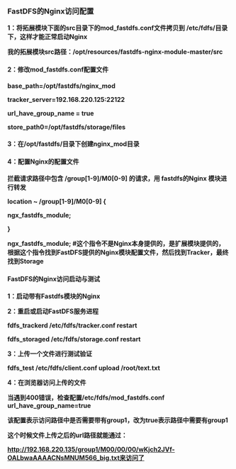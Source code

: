 ### FastDFS的Nginx访问配置

**1：将拓展模块下面的src目录下的mod_fastdfs.conf文件拷贝到 /etc/fdfs/目录下，这样才能正常启动Nginx**

**我的拓展模块src路径：/opt/resources/fastdfs-nginx-module-master/src**



#### 2：修改mod_fastdfs.conf配置文件

**base_path=/opt/fastdfs/nginx_mod**

**tracker_server=192.168.220.125:22122**

**url_have_group_name = true**

**store_path0=/opt/fastdfs/storage/files**



#### 3：在/opt/fastdfs/目录下创建nginx_mod目录



#### 4：配置Nginx的配置文件

**拦截请求路径中包含 /group[1-9]/M0[0-9] 的请求，用 fastdfs的Nginx 模块进行转发**

**location ~ /group[1-9]/M0[0-9] {**  

   **ngx_fastdfs_module;** 

**}**



**ngx_fastdfs_module; #这个指令不是Nginx本身提供的，是扩展模块提供的，根据这个指令找到FastDFS提供的Nginx模块配置文件，然后找到Tracker，最终找到Storage**



#### FastDFS的Nginx访问启动与测试

**1：启动带有Fastdfs模块的Nginx**

**2：重启或启动FastDFS服务进程**

**fdfs_trackerd /etc/fdfs/tracker.conf restart**

**fdfs_storaged /etc/fdfs/storage.conf restart**

**3：上传一个文件进行测试验证**

**fdfs_test /etc/fdfs/client.conf upload /root/text.txt**

**4：在浏览器访问上传的文件**

**当遇到400错误，检查配置/etc/fdfs/mod_fastdfs.conf url_have_group_name=true** 

**该配置表示访问路径中是否需要带有group1，改为true表示路径中需要有group1**

**这个时候文件上传之后的url路径就能通过：**

**http://192.168.220.135/group1/M00/00/00/wKjch2JVf-OALbwaAAAACNsMNUM566_big.txt来访问了**

